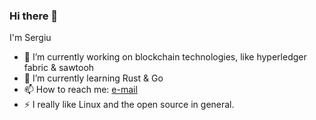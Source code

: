 ### Hi there 👋

<!--
**sergiupopescu199/sergiupopescu199** is a ✨ _special_ ✨ repository because its `README.md` (this file) appears on your GitHub profile.
-->
I'm Sergiu

- 🔭 I’m currently working on blockchain technologies, like hyperledger fabric & sawtooh
- 🌱 I’m currently learning Rust & Go
- 📫 How to reach me: [e-mail](sergiupopescu2@gmail.com)
- ⚡ I really like Linux and the open source in general.

